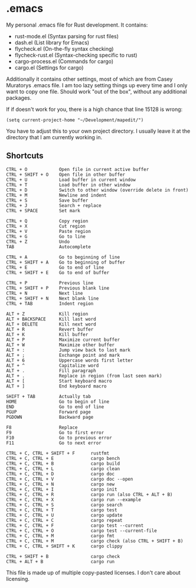 # .emacs
My personal .emacs file for Rust development. It contains:

- rust-mode.el (Syntax parsing for rust files)
- dash.el (List library for Emacs)
- flycheck.el (On-the-fly syntax checking)
- flycheck-rust.el (Syntax-checking specific to rust)
- cargo-process.el (Commands for cargo)
- cargo.el (Settings for cargo)

Additionally it contains other settings, most of which are from Casey Muratorys .emacs file. I am too lazy setting things up every time and I only want to copy one file. Should work "out of the box", without any additional packages.

If if doesn't work for you, there is a high chance that line 15128 is wrong:

```
(setq current-project-home "~/Development/mapedit/")
```

You have to adjust this to your own project directory. I usually leave it at the directory that I am currently working in.

## Shortcuts

```
CTRL + O            Open file in current active buffer
CTRL + SHIFT + O    Open file in other buffer
CTRL + U            Load buffer in current window
CTRL + T            Load buffer in other window
CTRL + D            Switch to other window (override delete in front)
CTRL + M            Newline and indent
CTRL + S            Save buffer
CTRL + J            Search + replace
CTRL + SPACE        Set mark

CTRL + Q            Copy region
CTRL + X            Cut region
CTRL + V            Paste region
CTRL + G            Go to line
CTRL + Z            Undo
TAB                 Autocomplete

CTRL + A            Go to beginning of line
CTRL + SHIFT + A    Go to beginning of buffer
CTRL + E            Go to end of line
CTRL + SHIFT + E    Go to end of buffer

CTRL + P            Previous line
CTRL + SHIFT + P    Previous blank line
CTRL + N            Next line
CTRL + SHIFT + N    Next blank line
CTRL + TAB          Indent region
    
ALT + Z             Kill region
ALT + BACKSPACE     Kill last word
ALT + DELETE        Kill next word
ALT + R             Revert buffer
ALT + K             Kill buffer
ALT + P             Maximize current buffer
ALT + W             Maximize other buffer
ALT + :             Jump view back to last mark
ALT + ;             Exchange point and mark
ALT + 6             Uppercase words first letter
ALT + ^             Capitalize word
ALT + .             Fill paragraph
ALT + .             Replace in region (from last seen mark)
ALT + [             Start keyboard macro
ALT + ]             End keyboard macro

SHIFT + TAB         Actually tab
HOME                Go to begin of line
END                 Go to end of line
PGUP                Forward page
PGDOWN              Backward page

F8                  Replace
F9                  Go to first error
F10                 Go to previous error
F11                 Go to next error

CTRL + C, CTRL + SHIFT + F      rustfmt
CTRL + C, CTRL + E              cargo bench
CTRL + C, CTRL + B              cargo build
CTRL + C, CTRL + L              cargo clean
CTRL + C, CTRL + D              cargo doc
CTRL + C, CTRL + V              cargo doc --open
CTRL + C, CTRL + N              cargo new
CTRL + C, CTRL + I              cargo init
CTRL + C, CTRL + R              cargo run (also CTRL + ALT + B)
CTRL + C, CTRL + X              cargo run --example
CTRL + C, CTRL + S              cargo search
CTRL + C, CTRL + T              cargo test
CTRL + C, CTRL + U              cargo update
CTRL + C, CTRL + C              cargo repeat
CTRL + C, CTRL + F              cargo test --current
CTRL + C, CTRL + O              cargo test --current-file
CTRL + C, CTRL + M              cargo fmt
CTRL + C, CTRL + M              cargo check (also CTRL + SHIFT + B)
CTRL + C, CTRL + SHIFT + K      cargo clippy
 
CTRL + SHIFT + B                cargo check
CTRL + ALT + B                  cargo run
```

This file is made up of multiple copy-pasted licenses. I don't care about licensing.

